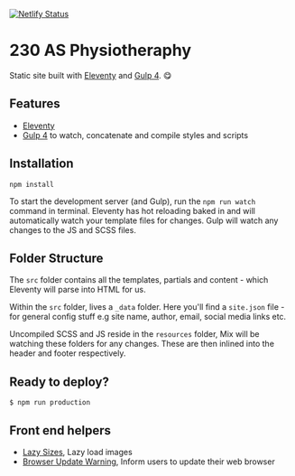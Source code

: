 [![Netlify Status](https://api.netlify.com/api/v1/badges/d54c21e0-186e-41cb-9e51-f85b7961be78/deploy-status)](https://app.netlify.com/sites/romantic-wilson-6651c8/deploys)

# 230 AS Physiotheraphy

Static site built with [Eleventy](https://www.11ty.dev/) and [Gulp 4](https://gulpjs.com/). :yum:

## Features

- [Eleventy](https://www.11ty.dev/docs/)
- [Gulp 4](https://gulpjs.com/) to watch, concatenate and compile styles and scripts

## Installation

```
npm install
```

To start the development server (and Gulp), run the `npm run watch` command in terminal. Eleventy has hot reloading baked in and will automatically watch your template files for changes. Gulp will watch any changes to the JS and SCSS files.

## Folder Structure

The `src` folder contains all the templates, partials and content - which Eleventy will parse into HTML for us.

Within the `src` folder, lives a `_data` folder. Here you'll find a `site.json` file - for general config stuff e.g site name, author, email, social media links etc.

Uncompiled SCSS and JS reside in the `resources` folder, Mix will be watching these folders for any changes. These are then inlined into the header and footer respectively.

## Ready to deploy?

    $ npm run production

## Front end helpers

- [Lazy Sizes](https://github.com/aFarkas/lazysizes), Lazy load images
- [Browser Update Warning](https://browser-update.org/), Inform users to update their web browser
